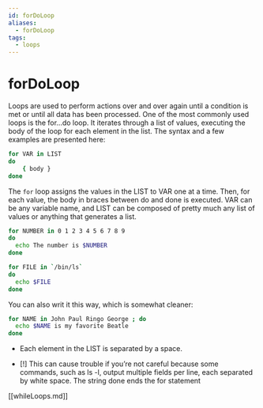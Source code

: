 ```yaml
---
id: forDoLoop
aliases:
  - forDoLoop
tags:
  - loops
---
```


# forDoLoop

Loops are used to perform actions over and over again until a condition is met or until all
data has been processed. One of the most commonly used loops is the for...do loop. It
iterates through a list of values, executing the body of the loop for each element in the list.
The syntax and a few examples are presented here:

```bash
for VAR in LIST
do
    { body }
done
```

The `for` loop assigns the values in the LIST to VAR one at a time. Then, for
each value, the body in braces between do and done is executed. VAR can be any
variable name, and LIST can be composed of pretty much any list of values or
anything that generates a list.

```bash
for NUMBER in 0 1 2 3 4 5 6 7 8 9
do
  echo The number is $NUMBER
done

for FILE in `/bin/ls`
do
  echo $FILE
done
```

You can also writ it this way, which is somewhat cleaner:

```bash
for NAME in John Paul Ringo George ; do
  echo $NAME is my favorite Beatle
done
```

- Each element in the LIST is separated by a space.

- [!] This can cause trouble
  if you’re not careful because some commands, such as ls -l, output multiple fields per
  line, each separated by white space. The string done ends the for statement

[[whileLoops.md]]
